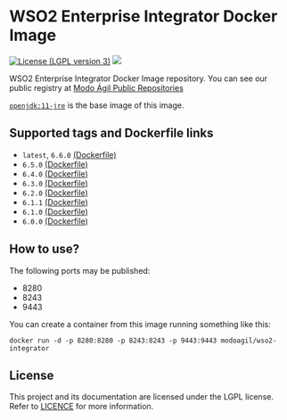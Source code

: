WSO2 Enterprise Integrator Docker Image
==========
[![License (LGPL version 3)](https://img.shields.io/badge/license-GNU%20LGPL%20version%203.0-green.svg?maxAge=2592000)](https://github.com/modoagil/wso2-integrator/blob/master/LICENSE)  [![](https://images.microbadger.com/badges/image/modoagil/wso2-integrator.svg)](https://microbadger.com/images/modoagil/wso2-integrator "Badge by microbadger.com")

WSO2 Enterprise Integrator Docker Image repository. You can see our public registry at [Modo Ágil Public Repositories](https://hub.docker.com/u/modoagil/)

[`openjdk:11-jre`](https://hub.docker.com/_/openjdk/) is the base image of this image.

Supported tags and Dockerfile links
---

- `latest`, `6.6.0` [(Dockerfile)](https://github.com/modoagil/wso2-integrator/blob/6.6.0/Dockerfile)
- `6.5.0` [(Dockerfile)](https://github.com/modoagil/wso2-integrator/blob/6.5.0/Dockerfile)
- `6.4.0` [(Dockerfile)](https://github.com/modoagil/wso2-integrator/blob/6.4.0/Dockerfile)
- `6.3.0` [(Dockerfile)](https://github.com/modoagil/wso2-integrator/blob/6.3.0/Dockerfile)
- `6.2.0` [(Dockerfile)](https://github.com/modoagil/wso2-integrator/blob/6.2.0/Dockerfile)
- `6.1.1` [(Dockerfile)](https://github.com/modoagil/wso2-integrator/blob/6.1.1/Dockerfile)
- `6.1.0` [(Dockerfile)](https://github.com/modoagil/wso2-integrator/blob/6.1.0/Dockerfile)
- `6.0.0` [(Dockerfile)](https://github.com/modoagil/wso2-integrator/blob/6.0.0/Dockerfile)

How to use?
---

The following ports may be published:

- 8280
- 8243
- 9443

You can create a container from this image running something like this:

```
docker run -d -p 8280:8280 -p 8243:8243 -p 9443:9443 modoagil/wso2-integrator
```

License
---

This project and its documentation are licensed under the LGPL license. Refer to [LICENCE](https://github.com/modoagil/wso2-integrator/blob/master/LICENCE) for more information.

